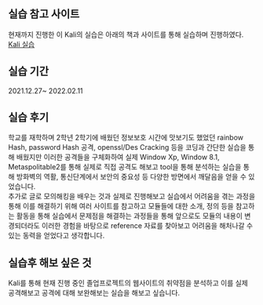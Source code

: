 ## 실습 참고 사이트
현재까지 진행한 이 Kali의 실습은 아래의 책과 사이트를 통해 실습하며 진행하였다.  
[Kali 실습](https://wikidocs.net/book/4882)  

## 실습 기간
2021.12.27~ 2022.02.11

## 실습 후기
학교를 재학하며 2학년 2학기에 배웠던 정보보호 시간에 맛보기도 했었던 rainbow Hash, password Hash 공격, openssl/Des Cracking 등을 코딩과 간단한 실습을 통해 배웠지만 
이러한 공격들을 구체화하여 실제 Window Xp, Window 8.1, Metaspolitable2를 통해 실제로 직접 공격도 해보고 tool을 통해 분석하는 실습을 통해 
방화벽의 역활, 통신단계에서 보안의 중요성 등 다양한 방면에서 깨달음을 얻을 수 있었습니다.  
추가로 글로 모의해킹을 배우는 것과 실제로 진행해보고 실습에서 어려움을 겪는 과정을 통해 이를 해결하기 위해 여러 사이트를 참고하고 모듈들에 대한 소개, 정의 등을 참고하는 활동을 통해 
실습에서 문제점을 해결하는 과정들을 통해 앞으로도 모듈의 내용이 변경되더라도 이러한 경험을 바탕으로 reference 자료를 찾아보고 어려움을 해처나갈 수 있는 동력을 얻었다고 생각합니다.  

## 실습후 해보 싶은 것
Kali를 통해 현재 진행 중인 졸업프로젝트의 웹사이트의 취약점을 분석하고 이를 실제 공격해보고 공격에 대해 보완해보는 실습을 해보고 싶습니다.  
